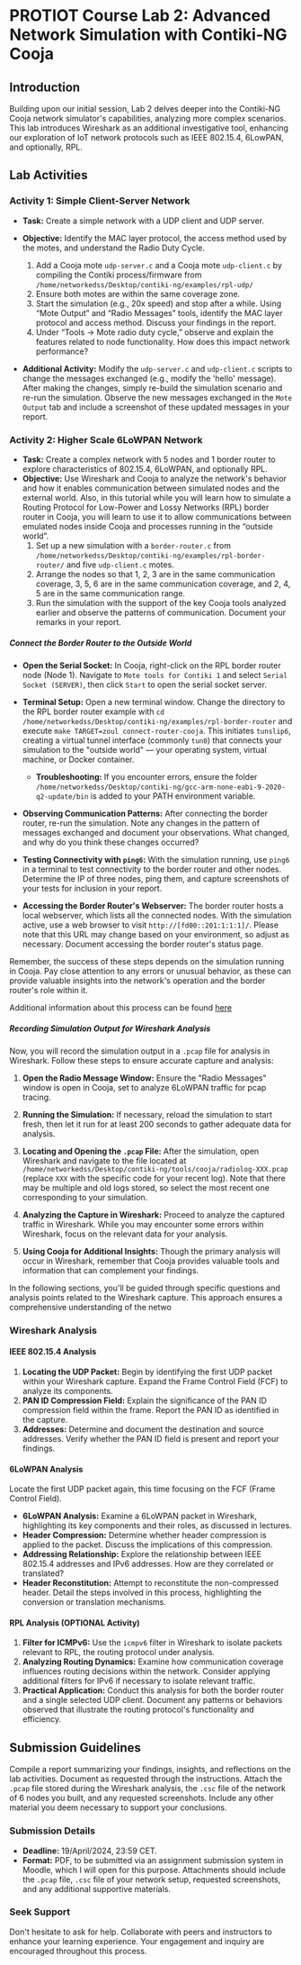 
# PROTIOT Course Lab 2: Advanced Network Simulation with Contiki-NG Cooja

## Introduction
Building upon our initial session, Lab 2 delves deeper into the Contiki-NG Cooja network simulator's capabilities, analyzing more complex scenarios. This lab introduces Wireshark as an additional investigative tool, enhancing our exploration of IoT network protocols such as IEEE 802.15.4, 6LowPAN, and optionally, RPL.

## Lab Activities

### Activity 1: Simple Client-Server Network
- **Task:** Create a simple network with a UDP client and UDP server.
- **Objective:** Identify the MAC layer protocol, the access method used by the motes, and understand the Radio Duty Cycle.
    1. Add a Cooja mote `udp-server.c` and a Cooja mote `udp-client.c` by compiling the Contiki process/firmware from `/home/networkedss/Desktop/contiki-ng/examples/rpl-udp/`
    2. Ensure both motes are within the same coverage zone.
    3. Start the simulation (e.g., 20x speed) and stop after a while. Using “Mote Output” and “Radio Messages” tools, identify the MAC layer protocol and access method. Discuss your findings in the report.
    4. Under “Tools -> Mote radio duty cycle,” observe and explain the features related to node functionality. How does this impact network performance?

- **Additional Activity:** Modify the `udp-server.c` and `udp-client.c` scripts to change the messages exchanged (e.g., modify the 'hello' message). After making the changes, simply re-build the simulation scenario and re-run the simulation. Observe the new messages exchanged in the `Mote Output` tab and include a screenshot of these updated messages in your report.

### Activity 2: Higher Scale 6LoWPAN Network
- **Task:** Create a complex network with 5 nodes and 1 border router to explore characteristics of 802.15.4, 6LoWPAN, and optionally RPL.
- **Objective:** Use Wireshark and Cooja to analyze the network's behavior and how it enables communication between simulated nodes and the external world. Also, in this tutorial while you will learn how to simulate a Routing Protocol for Low-Power and Lossy Networks (RPL) border router in Cooja, you will learn to use it to allow communications between emulated nodes inside Cooja and processes running in the “outside world”.
    1. Set up a new simulation with a `border-router.c` from `/home/networkedss/Desktop/contiki-ng/examples/rpl-border-router/` and five `udp-client.c` motes.
    2. Arrange the nodes so that 1, 2, 3 are in the same communication coverage, 3, 5, 6 are in the same communication coverage, and 2, 4, 5 are in the same communication range.
    3. Run the simulation with the support of the key Cooja tools analyzed earlier and observe the patterns of communication. Document your remarks in your report.
    
##### Connect the Border Router to the Outside World

- **Open the Serial Socket:** In Cooja, right-click on the RPL border router node (Node 1). Navigate to `Mote tools for Contiki 1` and select `Serial Socket (SERVER)`, then click `Start` to open the serial socket server.

- **Terminal Setup:** Open a new terminal window. Change the directory to the RPL border router example with `cd /home/networkedss/Desktop/contiki-ng/examples/rpl-border-router` and execute `make TARGET=zoul connect-router-cooja`. This initiates `tunslip6`, creating a virtual tunnel interface (commonly `tun0`) that connects your simulation to the "outside world" — your operating system, virtual machine, or Docker container.
   - **Troubleshooting:** If you encounter errors, ensure the folder `/home/networkedss/Desktop/contiki-ng/gcc-arm-none-eabi-9-2020-q2-update/bin` is added to your PATH environment variable.

- **Observing Communication Patterns:** After connecting the border router, re-run the simulation. Note any changes in the pattern of messages exchanged and document your observations. What changed, and why do you think these changes occurred?

- **Testing Connectivity with `ping6`:** With the simulation running, use `ping6` in a terminal to test connectivity to the border router and other nodes. Determine the IP of three nodes, ping them, and capture screenshots of your tests for inclusion in your report.

- **Accessing the Border Router's Webserver:** The border router hosts a local webserver, which lists all the connected nodes. With the simulation active, use a web browser to visit `http://[fd00::201:1:1:1]/`. Please note that this URL may change based on your environment, so adjust as necessary. Document accessing the border router's status page.

Remember, the success of these steps depends on the simulation running in Cooja. Pay close attention to any errors or unusual behavior, as these can provide valuable insights into the network's operation and the border router's role within it.

Additional information about this process can be found [here](https://docs.contiki-ng.org/en/develop/doc/tutorials/Cooja-simulating-a-border-router.html)

##### Recording Simulation Output for Wireshark Analysis

Now, you will record the simulation output in a `.pcap` file for analysis in Wireshark. Follow these steps to ensure accurate capture and analysis:

1. **Open the Radio Message Window:** Ensure the "Radio Messages" window is open in Cooja, set to analyze 6LoWPAN traffic for pcap tracing.

2. **Running the Simulation:** If necessary, reload the simulation to start fresh, then let it run for at least 200 seconds to gather adequate data for analysis.

3. **Locating and Opening the `.pcap` File:** After the simulation, open Wireshark and navigate to the file located at `/home/networkedss/Desktop/contiki-ng/tools/cooja/radiolog-XXX.pcap` (replace `XXX` with the specific code for your recent log). Note that there may be multiple and old logs stored, so select the most recent one corresponding to your simulation.

4. **Analyzing the Capture in Wireshark:** Proceed to analyze the captured traffic in Wireshark. While you may encounter some errors within Wireshark, focus on the relevant data for your analysis.

5. **Using Cooja for Additional Insights:** Though the primary analysis will occur in Wireshark, remember that Cooja provides valuable tools and information that can complement your findings.

In the following sections, you'll be guided through specific questions and analysis points related to the Wireshark capture. This approach ensures a comprehensive understanding of the netwo

### Wireshark Analysis

#### IEEE 802.15.4 Analysis
1. **Locating the UDP Packet:** Begin by identifying the first UDP packet within your Wireshark capture. Expand the Frame Control Field (FCF) to analyze its components.
2. **PAN ID Compression Field:** Explain the significance of the PAN ID compression field within the frame. Report the PAN ID as identified in the capture.
3. **Addresses:** Determine and document the destination and source addresses. Verify whether the PAN ID field is present and report your findings.

#### 6LoWPAN Analysis
Locate the first UDP packet again, this time focusing on the FCF (Frame Control Field).

- **6LoWPAN Analysis:** Examine a 6LoWPAN packet in Wireshark, highlighting its key components and their roles, as discussed in lectures.
- **Header Compression:** Determine whether header compression is applied to the packet. Discuss the implications of this compression.
- **Addressing Relationship:** Explore the relationship between IEEE 802.15.4 addresses and IPv6 addresses. How are they correlated or translated?
- **Header Reconstitution:** Attempt to reconstitute the non-compressed header. Detail the steps involved in this process, highlighting the conversion or translation mechanisms.

#### RPL Analysis (OPTIONAL Activity)
1. **Filter for ICMPv6:** Use the `icmpv6` filter in Wireshark to isolate packets relevant to RPL, the routing protocol under analysis.
2. **Analyzing Routing Dynamics:** Examine how communication coverage influences routing decisions within the network. Consider applying additional filters for IPv6 if necessary to isolate relevant traffic.
3. **Practical Application:** Conduct this analysis for both the border router and a single selected UDP client. Document any patterns or behaviors observed that illustrate the routing protocol's functionality and efficiency.

## Submission Guidelines

Compile a report summarizing your findings, insights, and reflections on the lab activities. Document as requested through the instructions. Attach the `.pcap` file stored during the Wireshark analysis, the `.csc` file of the network of 6 nodes you built, and any requested screenshots. Include any other material you deem necessary to support your conclusions.

### Submission Details
- **Deadline:** 19/April/2024, 23:59 CET.
- **Format:** PDF, to be submitted via an assignment submission system in Moodle, which I will open for this purpose. Attachments should include the `.pcap` file, `.csc` file of your network setup, requested screenshots, and any additional supportive materials.

### Seek Support
Don't hesitate to ask for help. Collaborate with peers and instructors to enhance your learning experience. Your engagement and inquiry are encouraged throughout this process.


